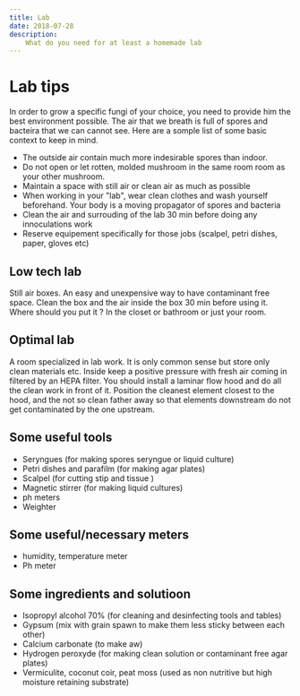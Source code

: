 ```yaml
---
title: Lab
date: 2018-07-28
description:
    What do you need for at least a homemade lab
---
```


# Lab tips
In order to grow a specific fungi of your choice, you need to provide him the best environment possible. The air that we breath is full of spores and bacteira that we can cannot see. Here are a somple list of some basic context to keep in mind.
- The outside air contain much more indesirable spores than indoor. 
- Do not open or let rotten, molded mushroom in the same room room as your other mushroom.
- Maintain a space with still air or clean air as much as possible
- When working in your "lab", wear clean clothes and wash yourself beforehand. Your body is a moving propagator of spores and bacteria
- Clean the air and surrouding of the lab 30 min before doing any innoculations work
- Reserve equipement specifically for those jobs (scalpel, petri dishes, paper, gloves etc)


## Low tech lab 
Still air boxes. An easy and unexpensive way to have contaminant free space.
Clean the box and the air inside the box 30 min before using it.
Where should you put it ? In the closet or bathroom or just your room.

## Optimal lab
A room specialized in lab work. It is only common sense but store only clean materials etc. 
Inside keep a positive pressure with fresh air coming in filtered by an HEPA filter. 
You should install a laminar flow hood and do all the clean work in front of it. Position the cleanest element closest to the hood, and the not so clean father away so that elements downstream do not get contaminated by the one upstream.

## Some useful tools
- Seryngues (for making spores seryngue or liquid culture)
- Petri dishes and parafilm (for making agar plates)
- Scalpel (for cutting stip and tissue )
- Magnetic stirrer (for making liquid cultures)
- ph meters
- Weighter

## Some useful/necessary meters
- humidity, temperature meter
- Ph meter

## Some ingredients and solutioon
- Isopropyl alcohol 70% (for cleaning and desinfecting tools and tables)
- Gypsum (mix with grain spawn to make them less sticky between each other)
- Calcium carbonate (to make aw)
- Hydrogen peroxyde (for making clean solution or contaminant free agar plates)
- Vermiculite, coconut coir, peat moss (used as non nutritive but high moisture retaining substrate)